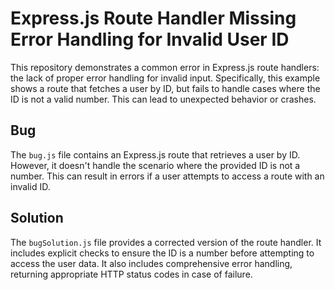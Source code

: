 # Express.js Route Handler Missing Error Handling for Invalid User ID

This repository demonstrates a common error in Express.js route handlers: the lack of proper error handling for invalid input.  Specifically, this example shows a route that fetches a user by ID, but fails to handle cases where the ID is not a valid number.  This can lead to unexpected behavior or crashes.

## Bug

The `bug.js` file contains an Express.js route that retrieves a user by ID.  However, it doesn't handle the scenario where the provided ID is not a number.  This can result in errors if a user attempts to access a route with an invalid ID.

## Solution

The `bugSolution.js` file provides a corrected version of the route handler.  It includes explicit checks to ensure the ID is a number before attempting to access the user data.  It also includes comprehensive error handling, returning appropriate HTTP status codes in case of failure.